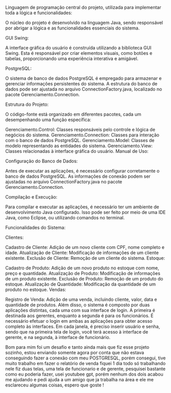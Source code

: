 
Linguagem de programação central do projeto, utilizada para implementar toda a lógica e funcionalidades:

O núcleo do projeto é desenvolvido na linguagem Java, sendo responsável por abrigar a lógica e as funcionalidades essenciais do sistema.

GUI Swing:

A interface gráfica do usuário é construída utilizando a biblioteca GUI Swing. Esta é responsável por criar elementos visuais, como botões e tabelas, proporcionando uma experiência interativa e amigável.

PostgreSQL:

O sistema de banco de dados PostgreSQL é empregado para armazenar e gerenciar informações persistentes do sistema. A estrutura do banco de dados pode ser ajustada no arquivo ConnectionFactory.java, localizado no pacote Gerenciamento.Connection.

Estrutura do Projeto:

O código-fonte está organizado em diferentes pacotes, cada um desempenhando uma função específica:

Gerenciamento.Control: Classes responsáveis pelo controle e lógica de negócios do sistema.
Gerenciamento.Connection: Classes para interação com o banco de dados PostgreSQL.
Gerenciamento.Model: Classes de modelo representando as entidades do sistema.
Gerenciamento.View: Classes relacionadas à interface gráfica do usuário.
Manual de Uso:

Configuração do Banco de Dados:

Antes de executar as aplicações, é necessário configurar corretamente o banco de dados PostgreSQL. As informações de conexão podem ser ajustadas no arquivo ConnectionFactory.java no pacote Gerenciamento.Connection.

Compilação e Execução:

Para compilar e executar as aplicações, é necessário ter um ambiente de desenvolvimento Java configurado. Isso pode ser feito por meio de uma IDE Java, como Eclipse, ou utilizando comandos no terminal.

Funcionalidades do Sistema:

Clientes:

Cadastro de Cliente: Adição de um novo cliente com CPF, nome completo e idade.
Atualização de Cliente: Modificação de informações de um cliente existente.
Exclusão de Cliente: Remoção de um cliente do sistema.
Estoque:

Cadastro de Produto: Adição de um novo produto no estoque com nome, preço e quantidade.
Atualização de Produto: Modificação de informações de um produto existente.
Exclusão de Produto: Remoção de um produto do estoque.
Atualização de Quantidade: Modificação da quantidade de um produto no estoque.
Vendas:

Registro de Venda: Adição de uma venda, incluindo cliente, valor, data e quantidade de produtos.
Além disso, o sistema é composto por duas aplicações distintas, cada uma com sua interface de login. A primeira é destinada aos gerentes, enquanto a segunda é para os funcionários. É necessário efetuar o login em ambas as aplicações para obter acesso completo às interfaces. Em cada janela, é preciso inserir usuário e senha, sendo que na primeira tela de login, você terá acesso à interface de gerente, e na segunda, à interface de funcionário.


Bom para mim foi um desafio e tanto ainda mais que fiz esse projeto sozinho, estou enviando somente agora por conta que não estava conseguindo fazer a conexão com meu POSTGRESQL, porém consegui, tive muito trabalho em fazer o relatório de venda fiquei 1 dia todo só trabalhando nele
fiz duas telas, uma tela de funcionario e de gerente, pesquisei bastante como eu poderia fazer, usei youtubee gpt, porém nenhum dos dois acabou me ajudando e pedi ajuda a um amigo que ja trabalha na área e ele me esclareceu algumas coisas, espero que goste !
